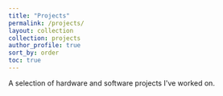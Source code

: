 ```yaml
---
title: "Projects"
permalink: /projects/
layout: collection
collection: projects
author_profile: true
sort_by: order
toc: true
---
```

A selection of hardware and software projects I've worked on.